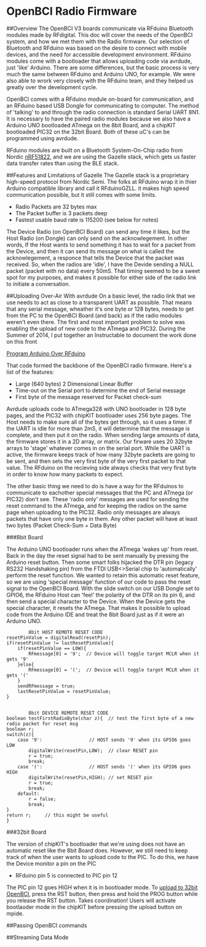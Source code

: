 # OpenBCI Radio Firmware
##Overview
The OpenBCI V3 boards communicate via RFduino Bluetooth modules made by RFdigital. This doc will cover the needs of the OpenBCI system, and how we met them with the Radio firmware. Our selection of Bluetooth and RFduino was based on the desire to connect with mobile devices, and the need for accessible development environment. RFduino modules come with a bootloader that allows uploading code via avrdude, just 'like' Arduino. There are some differences, but the basic process is very much the same between RFduino and Arduino UNO, for example. We were also able to wrork very closely with the RFduino team, and they helped us greatly over the development cycle.

OpenBCI comes with a RFduino module on-board for communication, and an RFduino based USB Dongle for communicating to computer. The method of 'talking' to and through the radio connection is standard Serial UART 8N1. It is necessary to have the paired radio modules because we also have a Arduino UNO bootloaded ATmega on the 8bit Board, and a chipKIT bootloaded PIC32 on the 32bit Board. Both of these uC's can be programmed using avrdude.

RFduino modules are built on a Bluetooth System-On-Chip radio from Nordic [nRF51822](http://www.nordicsemi.com/eng/Products/Bluetooth-Smart-Bluetooth-low-energy/nRF51822), and we are using the Gazelle stack, which gets us faster data transfer rates than using the BLE stack.

##Features and Limitations of Gazelle
The Gazelle stack is a proprietary high-speed protocol from Nordic Semi. The folks at RFduino wrap it in thier Arduino compatible library and call it RFduinoGZLL. it makes high speed communication possible, but it still comes with some limits. 

* Radio Packets are 32 bytes max
* The Packet buffer is 3 packets deep
* Fastest usable baud rate is 115200 (see below for notes)

The Device Radio (on OpenBCI Board) can send any time it likes, but the Host Radio (on Dongle) can only send on the acknowlegement. In other words, If the Host wants to send something it has to wait for a packet from the Device, and then it can send its message on what is called the acknowlegement, a responce that tells the Device that the packet was received. So, when the radios are 'idle', I have the Devide sending a NULL packet (packet with no data) every 50mS. That timing seemed to be a sweet spot for my purposes, and makes it possible for either side of the radio link to initiate a conversation.

##Uploading Over-Air With avrdude
On a basic level, the radio link that we use needs to act as close to a transparent UART as possible. That means that any serial message, wheather it's one byte or 128 bytes, needs to get from the PC to the OpenBCI Board (and back) as if the radio modules weren't even there. The first and most important problem to solve was enabling the upload of new code to the ATmega and PIC32. During the Summer of 2014, I put together an Instructable to document the work done on this front

[Program Arduino Over RFduino](http://www.instructables.com/id/Program-Arduino-Over-RFduino/)

That code formed the backbone of the OpenBCI radio firmware. Here's a list of the features:

* Large (640 bytes) 2 Dimensional Linear Buffer
* Time-out on the Serial port to determine the end of Serial message
* First byte of the message reserved for Packet check-sum

Avrdude uploads code to ATmega328 with UNO bootloader in 128 byte pages, and the PIC32 with chipKIT bootloader uses 256 byte pages. The Host needs to make sure all of the bytes get through, so it uses a timer. If the UART is idle for more than 2mS, it will determine that the message is complete, and then put it on the radio. When sending large amounts of data, the firmware stores it in a 2D array, or matrix. Our firware uses 20 32byte arrays to 'stage' whatever comes in on the serial port. While the UART is active, the firmware keeps track of how many 32byte packets are going to be sent, and then sets the very first byte of the very first packet to that value. The RFduino on the recieving side always checks that very first byte in order to know how many packets to expect.

The other basic thing we need to do is have a way for the RFduinos to communicate to eachother special messages that the PC and ATmega (or PIC32) don't see. These 'radio only' messages are used for sending the reset command to the ATmega, and for keeping the radios on the same page when uploading to the PIC32. Radio only messages are always packets that have only one byte in them. Any other packet will have at least two bytes (Packet Check-Sum + Data Byte)

###8bit Board

The Arduino UNO bootloader runs when the ATmega 'wakes up' from reset. Back in the day the reset signal had to be sent manually by pressing the Arduino reset button. Then some smart folks hijacked the DTR pin (legacy RS232 Handshaking pin) from the FTDI USB<>Serial chip to 'automatically' perform the reset function. We wanted to retain this automatic reset feature, so we are using 'special message' function of our code to pass the reset signal to the OpenBCI Board. With the slide switch on our USB Dongle set to GPIO6, the RFduino Host can 'feel' the polarity of the DTR on its pin 6, and then send a special character to the Device. When the Device gets the special character, it resets the ATmega. That makes it possible to upload code from the Arduino IDE and treat the 8bit Board just as if it were an Arduino UNO. 


			8bit HOST REMOTE RESET CODE
	resetPinValue = digitalRead(resetPin);
	if(resetPinValue != lastResetPinValue){
    	if(resetPinValue == LOW){
      		RFmessage[0] = '9';  // Device will toggle target MCLR when it gets '9'
    	}else{
      		RFmessage[0] = '(';  // Device will toggle target MCLR when it gets '('
    	}  
    	sendRFmessage = true; 
    	lastResetPinValue = resetPinValue;
    }
    
    
    		8bit DEVICE REMOTE RESET CODE
    boolean testFirstRadioByte(char z){  // test the first byte of a new radio packet for reset msg
    boolean r;
	switch(z){
    	case '9':                 // HOST sends '9' when its GPIO6 goes LOW
      		digitalWrite(resetPin,LOW);  // clear RESET pin
      		r = true;  
      		break;
    	case '(':                 // HOST sends '(' when its GPIO6 goes HIGH
      		digitalWrite(resetPin,HIGH); // set RESET pin
      		r = true;
      		break;   
    	default:
      		r = false;
      		break;
    }
    return r;     // this might be useful
	}



###32bit Board



The version of chipKIT's bootloader that we're using does not have an automatic reset like the 8bit Board does. However, we still need to keep track of when the user wants to upload code to the PIC. To do this, we have the Device monitor a pin on the PIC 

* RFduino pin 5 is connected to PIC pin 12

The PIC pin 12 goes HIGH when it is in bootloader mode. To [upload to 32bit OpenBCI](http://docs.openbci.com/tutorials/02-Upload_Code_to_OpenBCI_Board#upload-code-to-openbci-board-32bit-upload-how-to), press the RST button, then press and hold the PROG button while you release the RST button. Takes coordination! Users will activate bootlaoder mode in the chipKIT before pressing the upload button on mpide. 

##Passing OpenBCI commands


##Streaming Data Mode




